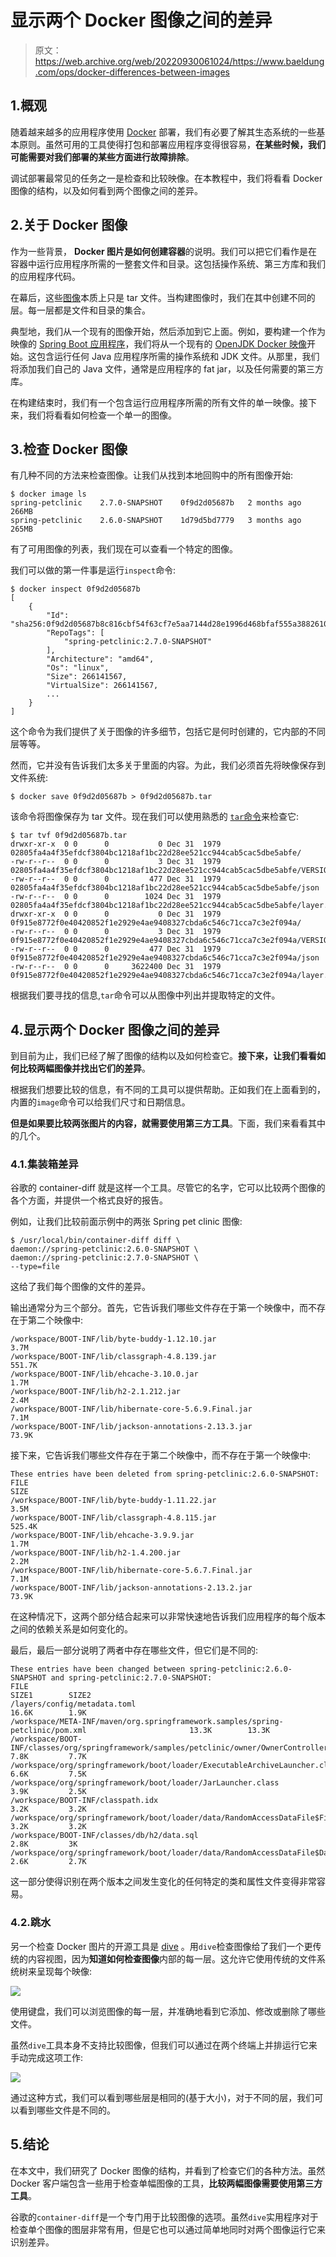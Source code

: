 # 显示两个 Docker 图像之间的差异

> 原文：<https://web.archive.org/web/20220930061024/https://www.baeldung.com/ops/docker-differences-between-images>

## 1.概观

随着越来越多的应用程序使用 [Docker](/web/20220810171619/https://www.baeldung.com/ops/docker-guide) 部署，我们有必要了解其生态系统的一些基本原则。虽然可用的工具使得打包和部署应用程序变得很容易，**在某些时候，我们可能需要对我们部署的某些方面进行故障排除**。

调试部署最常见的任务之一是检查和比较映像。在本教程中，我们将看看 Docker 图像的结构，以及如何看到两个图像之间的差异。

## 2.关于 Docker 图像

作为一些背景， **Docker 图片是如何创建容器**的说明。我们可以把它们看作是在容器中运行应用程序所需的一整套文件和目录。这包括操作系统、第三方库和我们的应用程序代码。

在幕后，这些[图像](/web/20220810171619/https://www.baeldung.com/ops/docker-images-vs-containers)本质上只是 tar 文件。当构建图像时，我们在其中创建不同的层。每一层都是文件和目录的集合。

典型地，我们从一个现有的图像开始，然后添加到它上面。例如，要构建一个作为映像的 [Spring Boot 应用程序](/web/20220810171619/https://www.baeldung.com/spring-boot)，我们将从一个现有的 [OpenJDK Docker 映像](https://web.archive.org/web/20220810171619/https://hub.docker.com/_/eclipse-temurin/)开始。这包含运行任何 Java 应用程序所需的操作系统和 JDK 文件。从那里，我们将添加我们自己的 Java 文件，通常是应用程序的 fat jar，以及任何需要的第三方库。

在构建结束时，我们有一个包含运行应用程序所需的所有文件的单一映像。接下来，我们将看看如何检查一个单一的图像。

## 3.检查 Docker 图像

有几种不同的方法来检查图像。让我们从找到本地回购中的所有图像开始:

```
$ docker image ls
spring-petclinic    2.7.0-SNAPSHOT    0f9d2d05687b   2 months ago    266MB
spring-petclinic    2.6.0-SNAPSHOT    1d79d5bd7779   3 months ago    265MB
```

有了可用图像的列表，我们现在可以查看一个特定的图像。

我们可以做的第一件事是运行`inspect`命令:

```
$ docker inspect 0f9d2d05687b
[
    {
        "Id": "sha256:0f9d2d05687b8c816cbf54f63cf7e5aa7144d28e1996d468bfaf555a3882610a",
        "RepoTags": [
            "spring-petclinic:2.7.0-SNAPSHOT"
        ],
        "Architecture": "amd64",
        "Os": "linux",
        "Size": 266141567,
        "VirtualSize": 266141567,
        ...
    }
]
```

这个命令为我们提供了关于图像的许多细节，包括它是何时创建的，它内部的不同层等等。

然而，它并没有告诉我们太多关于里面的内容。为此，我们必须首先将映像保存到文件系统:

```
$ docker save 0f9d2d05687b > 0f9d2d05687b.tar
```

该命令将图像保存为 tar 文件。现在我们可以使用熟悉的 [`tar`命令](/web/20220810171619/https://www.baeldung.com/linux/tar-command)来检查它:

```
$ tar tvf 0f9d2d05687b.tar
drwxr-xr-x  0 0      0           0 Dec 31  1979 02805fa4a4f35efdcf3804bc1218af1bc22d28ee521cc944cab5cac5dbe5abfe/
-rw-r--r--  0 0      0           3 Dec 31  1979 02805fa4a4f35efdcf3804bc1218af1bc22d28ee521cc944cab5cac5dbe5abfe/VERSION
-rw-r--r--  0 0      0         477 Dec 31  1979 02805fa4a4f35efdcf3804bc1218af1bc22d28ee521cc944cab5cac5dbe5abfe/json
-rw-r--r--  0 0      0        1024 Dec 31  1979 02805fa4a4f35efdcf3804bc1218af1bc22d28ee521cc944cab5cac5dbe5abfe/layer.tar
drwxr-xr-x  0 0      0           0 Dec 31  1979 0f915e8772f0e40420852f1e2929e4ae9408327cbda6c546c71cca7c3e2f094a/
-rw-r--r--  0 0      0           3 Dec 31  1979 0f915e8772f0e40420852f1e2929e4ae9408327cbda6c546c71cca7c3e2f094a/VERSION
-rw-r--r--  0 0      0         477 Dec 31  1979 0f915e8772f0e40420852f1e2929e4ae9408327cbda6c546c71cca7c3e2f094a/json
-rw-r--r--  0 0      0     3622400 Dec 31  1979 0f915e8772f0e40420852f1e2929e4ae9408327cbda6c546c71cca7c3e2f094a/layer.tar
```

根据我们要寻找的信息,`tar`命令可以从图像中列出并提取特定的文件。

## 4.显示两个 Docker 图像之间的差异

到目前为止，我们已经了解了图像的结构以及如何检查它。**接下来，让我们看看如何比较两幅图像并找出它们的差异**。

根据我们想要比较的信息，有不同的工具可以提供帮助。正如我们在上面看到的，内置的`image`命令可以给我们尺寸和日期信息。

**但是如果要比较两张图片的内容，就需要使用第三方工具**。下面，我们来看看其中的几个。

### 4.1.集装箱差异

谷歌的 container-diff 就是这样一个工具。尽管它的名字，它可以比较两个图像的各个方面，并提供一个格式良好的报告。

例如，让我们比较前面示例中的两张 Spring pet clinic 图像:

```
$ /usr/local/bin/container-diff diff \
daemon://spring-petclinic:2.6.0-SNAPSHOT \
daemon://spring-petclinic:2.7.0-SNAPSHOT \
--type=file
```

这给了我们每个图像的文件的差异。

输出通常分为三个部分。首先，它告诉我们哪些文件存在于第一个映像中，而不存在于第二个映像中:

```
/workspace/BOOT-INF/lib/byte-buddy-1.12.10.jar                                                    3.7M
/workspace/BOOT-INF/lib/classgraph-4.8.139.jar                                                    551.7K
/workspace/BOOT-INF/lib/ehcache-3.10.0.jar                                                        1.7M
/workspace/BOOT-INF/lib/h2-2.1.212.jar                                                            2.4M
/workspace/BOOT-INF/lib/hibernate-core-5.6.9.Final.jar                                            7.1M
/workspace/BOOT-INF/lib/jackson-annotations-2.13.3.jar                                            73.9K
```

接下来，它告诉我们哪些文件存在于第二个映像中，而不存在于第一个映像中:

```
These entries have been deleted from spring-petclinic:2.6.0-SNAPSHOT:
FILE                                                                        SIZE
/workspace/BOOT-INF/lib/byte-buddy-1.11.22.jar                              3.5M
/workspace/BOOT-INF/lib/classgraph-4.8.115.jar                              525.4K
/workspace/BOOT-INF/lib/ehcache-3.9.9.jar                                   1.7M
/workspace/BOOT-INF/lib/h2-1.4.200.jar                                      2.2M
/workspace/BOOT-INF/lib/hibernate-core-5.6.7.Final.jar                      7.1M
/workspace/BOOT-INF/lib/jackson-annotations-2.13.2.jar                      73.9K
```

在这种情况下，这两个部分结合起来可以非常快速地告诉我们应用程序的每个版本之间的依赖关系是如何变化的。

最后，最后一部分说明了两者中存在哪些文件，但它们是不同的:

```
These entries have been changed between spring-petclinic:2.6.0-SNAPSHOT and spring-petclinic:2.7.0-SNAPSHOT:
FILE                                                                                                 SIZE1        SIZE2
/layers/config/metadata.toml                                                                         16.6K        1.9K
/workspace/META-INF/maven/org.springframework.samples/spring-petclinic/pom.xml                       13.3K        13.3K
/workspace/BOOT-INF/classes/org/springframework/samples/petclinic/owner/OwnerController.class        7.8K         7.7K
/workspace/org/springframework/boot/loader/ExecutableArchiveLauncher.class                           6.6K         7.5K
/workspace/org/springframework/boot/loader/JarLauncher.class                                         3.9K         2.5K
/workspace/BOOT-INF/classpath.idx                                                                    3.2K         3.2K
/workspace/org/springframework/boot/loader/data/RandomAccessDataFile$FileAccess.class                3.2K         3.2K
/workspace/BOOT-INF/classes/db/h2/data.sql                                                           2.8K         3K
/workspace/org/springframework/boot/loader/data/RandomAccessDataFile$DataInputStream.class           2.6K         2.7K
```

这一部分使得识别在两个版本之间发生变化的任何特定的类和属性文件变得非常容易。

### 4.2.跳水

另一个检查 Docker 图片的开源工具是 [dive](https://web.archive.org/web/20220810171619/https://github.com/wagoodman/dive) 。用`dive`检查图像给了我们一个更传统的内容视图，因为**知道如何检查图像**内部的每一层。这允许它使用传统的文件系统树来呈现每个映像:

[![](img/0cbf536ad86d78c84b4ff9ba4d9dc212.png)](/web/20220810171619/https://www.baeldung.com/wp-content/uploads/2022/07/dive-single-image-view-scaled.jpg)

使用键盘，我们可以浏览图像的每一层，并准确地看到它添加、修改或删除了哪些文件。

虽然`dive`工具本身不支持比较图像，但我们可以通过在两个终端上并排运行它来手动完成这项工作:

[![](img/55e2ff83f3692473933f1f75344f0ddd.png)](/web/20220810171619/https://www.baeldung.com/wp-content/uploads/2022/07/dive-compare-two-docker-images-scaled.jpg)

通过这种方式，我们可以看到哪些层是相同的(基于大小)，对于不同的层，我们可以看到哪些文件是不同的。

## 5.结论

在本文中，我们研究了 Docker 图像的结构，并看到了检查它们的各种方法。虽然 Docker 客户端包含一些用于检查单幅图像的工具，**比较两幅图像需要使用第三方工具**。

谷歌的`container-diff`是一个专门用于比较图像的选项。虽然`dive`实用程序对于检查单个图像的图层非常有用，但是它也可以通过简单地同时对两个图像运行它来识别差异。